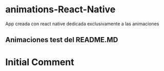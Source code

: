 # animations-React-Native
 App creada con react native dedicada exclusivamente a las animaciones

## Animaciones test del README.MD

# Initial Comment